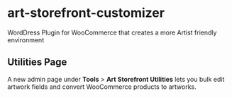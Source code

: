 # art-storefront-customizer
WordDress Plugin for WooCommerce that creates a more Artist friendly environment

## Utilities Page

A new admin page under **Tools** > **Art Storefront Utilities** lets you bulk edit artwork fields and convert WooCommerce products to artworks.
